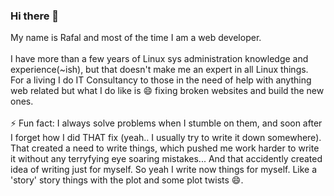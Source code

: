 ### Hi there 👋

My name is Rafal and most of the time I am a web developer.<br><br>
I have more than a few years of Linux sys administration knowledge and experience(~ish), but that doesn't make me an expert in all Linux things.<br>
For a living I do IT Consultancy to those in the need of help with anything web related but what I do like is 😄 fixing broken websites and build the new ones.<br><br>
⚡ Fun fact: I always solve problems when I stumble on them, and soon after I forget how I did THAT fix (yeah.. I usually try to write it down somewhere). That created a need to write things, which pushed me work harder to write it without any terryfying eye soaring mistakes... And that accidently created idea of writing just for myself. So yeah I write now things for myself. Like a 'story' story things with the plot and some plot twists 😄. 
